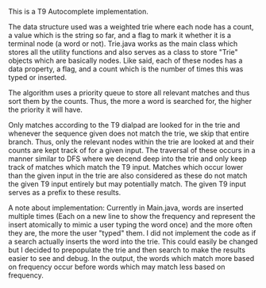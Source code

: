 This is a T9 Autocomplete implementation.

The data structure used was a weighted trie where each node has a count, a value which is the string so far, and a flag to mark it whether it is a terminal node (a word or not).
Trie.java works as the main class which stores all the utility functions and also serves as a class to store "Trie" objects which are basically nodes. Like said, each of these nodes has a data property, a flag, and
a count which is the number of times this was typed or inserted.

The algorithm uses a priority queue to store all relevant matches and thus sort them by the counts. Thus, the more a word is searched for, the higher the priority it will have.

Only matches according to the T9 dialpad are looked for in the trie and whenever the sequence given does not match the trie, we skip that entire branch. Thus, only the relevant nodes within the trie are looked at and their counts are kept track of for a given input. The traversal of these occurs in a manner similar to DFS where we decend deep into the trie and only keep track of matches which match the T9 input. 
Matches which occur lower than the given input in the trie are also considered as these do not match the given T9 input entirely but may potentially match. The given T9 input serves as a prefix to these results.

A note about implementation:
Currently in Main.java, words are inserted multiple times (Each on a new line to show the frequency and represent the insert atomically to mimic a user typing the word once) and the more often they are, the more the user "typed" them. I did not implement the code as if a search actually inserts the word into the trie. This could easily be changed but I decided to prepopulate the trie and then search to make the results easier to see and debug.
In the output, the words which match more based on frequency occur before words which may match less based on frequency.  
